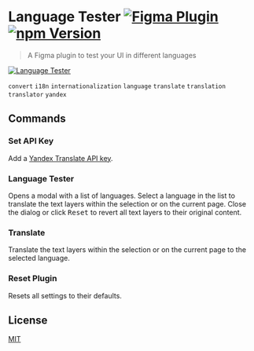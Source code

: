 # Language Tester [![Figma Plugin](https://img.shields.io/badge/figma-Language%20Tester-yellow?cacheSeconds=1800)](https://figma.com/c/plugin/767379122107077581/Language-Tester) [![npm Version](https://img.shields.io/npm/v/figma-language-tester?cacheSeconds=1800)](https://npmjs.com/package/figma-anguage-tester)

> A Figma plugin to test your UI in different languages

[![Language Tester](https://raw.githubusercontent.com/yuanqing/figma-plugins/master/packages/figma-language-tester/media/cover.png)](https://figma.com/c/plugin/767379122107077581/Language-Tester)

`convert` `i18n` `internationalization` `language` `translate` `translation` `translator` `yandex`

## Commands

### Set API Key

Add a [Yandex Translate API key](https://translate.yandex.com/developers/keys).

### Language Tester

Opens a modal with a list of languages. Select a language in the list to translate the text layers within the selection or on the current page. Close the dialog or click <kbd>Reset</kbd> to revert all text layers to their original content.

### Translate

Translate the text layers within the selection or on the current page to the selected language.

### Reset Plugin

Resets all settings to their defaults.

## License

[MIT](/LICENSE.md)
